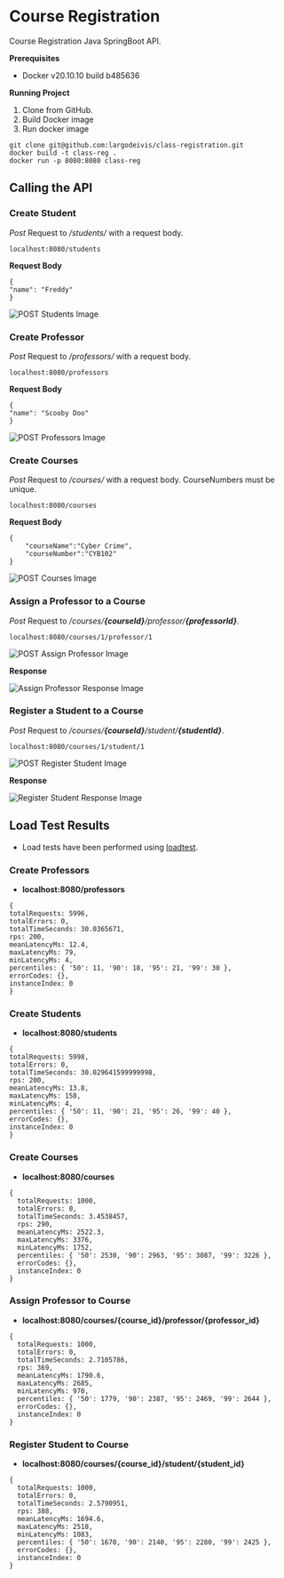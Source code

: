 # Course Registration
Course Registration Java SpringBoot API.

**Prerequisites**
* Docker v20.10.10 build b485636

**Running Project**
1. Clone from GitHub.
2. Build Docker image
3. Run docker image

```
git clone git@github.com:largodeivis/class-registration.git
docker build -t class-reg .
docker run -p 8080:8080 class-reg
```

## Calling the API
### Create Student

_Post_ Request to _/students/_ with a request body.

```
localhost:8080/students
```

**Request Body**
```
{
"name": "Freddy"
}
```

![POST Students Image](img/POSTStudents.png)


### Create Professor

_Post_ Request to _/professors/_ with a request body.

```
localhost:8080/professors
```

**Request Body**
```
{
"name": "Scooby Doo"
}
```

![POST Professors Image](img/POSTProfessors.png)

### Create Courses

_Post_ Request to _/courses/_ with a request body. CourseNumbers must be unique.

```
localhost:8080/courses
```

**Request Body**
```
{
	"courseName":"Cyber Crime",
	"courseNumber":"CYB102"
}
```

![POST Courses Image](img/POSTCourses.png)


### Assign a Professor to a Course

_Post_ Request to _/courses/**{courseId}**/professor/**{professorId}**_. 

```
localhost:8080/courses/1/professor/1
```

![POST Assign Professor Image](img/POSTAssignProfessor.png)

**Response**

![Assign Professor Response Image](img/RESPONSEAssignProfessor.png)


### Register a Student to a Course

_Post_ Request to _/courses/**{courseId}**/student/**{studentId}**_.

```
localhost:8080/courses/1/student/1
```

![POST Register Student Image](img/POSTRegisterStudent.png)

**Response**

![Register Student Response Image](img/RESPONSERegisterStudent.png)


## Load Test Results
* Load tests have been performed using [loadtest](https://github.com/alexfernandez/loadtest).

### Create Professors
* **localhost:8080/professors**

```
{
totalRequests: 5996,
totalErrors: 0,
totalTimeSeconds: 30.0365671,
rps: 200,
meanLatencyMs: 12.4,
maxLatencyMs: 79,
minLatencyMs: 4,
percentiles: { '50': 11, '90': 18, '95': 21, '99': 30 },
errorCodes: {},
instanceIndex: 0
}
```

### Create Students
* **localhost:8080/students**
```
{
totalRequests: 5998,
totalErrors: 0,
totalTimeSeconds: 30.029641599999998,
rps: 200,
meanLatencyMs: 13.8,
maxLatencyMs: 158,
minLatencyMs: 4,
percentiles: { '50': 11, '90': 21, '95': 26, '99': 40 },
errorCodes: {},
instanceIndex: 0
}
```


### Create Courses
* **localhost:8080/courses**

```
{
  totalRequests: 1000,
  totalErrors: 0,
  totalTimeSeconds: 3.4538457,
  rps: 290,
  meanLatencyMs: 2522.3,
  maxLatencyMs: 3376,
  minLatencyMs: 1752,
  percentiles: { '50': 2530, '90': 2963, '95': 3087, '99': 3226 },
  errorCodes: {},
  instanceIndex: 0
}
```


### Assign Professor to Course
* **localhost:8080/courses/{course_id}/professor/{professor_id}**
```
{
  totalRequests: 1000,
  totalErrors: 0,
  totalTimeSeconds: 2.7105786,
  rps: 369,
  meanLatencyMs: 1790.6,
  maxLatencyMs: 2685,
  minLatencyMs: 970,
  percentiles: { '50': 1779, '90': 2387, '95': 2469, '99': 2644 },
  errorCodes: {},
  instanceIndex: 0
}
```

### Register Student to Course
* **localhost:8080/courses/{course_id}/student/{student_id}**
```
{
  totalRequests: 1000,
  totalErrors: 0,
  totalTimeSeconds: 2.5790951,
  rps: 388,
  meanLatencyMs: 1694.6,
  maxLatencyMs: 2518,
  minLatencyMs: 1083,
  percentiles: { '50': 1670, '90': 2140, '95': 2280, '99': 2425 },
  errorCodes: {},
  instanceIndex: 0
}
```

